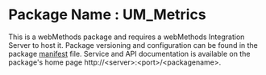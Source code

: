 # Package Name : UM_Metrics
This is a webMethods package and requires a webMethods Integration Server to host it. Package versioning and configuration can be found in the package [manifest](./UM_Metrics/manifest.v3) file. Service and API documentation is available on the package's home page http://&lt;server&gt;:&lt;port&gt;/&lt;packagename>.